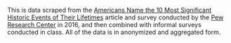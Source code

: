 This is data scraped from the [Americans Name the 10 Most Significant Historic Events of Their Lifetimes](http://www.people-press.org/2016/12/15/americans-name-the-10-most-significant-historic-events-of-their-lifetimes/) article and survey conducted by the [Pew Research Center](http://www.pewresearch.org/) in 2016, and then combined with informal surveys conducted in class. All of the data is in anonymized and aggregated form.

